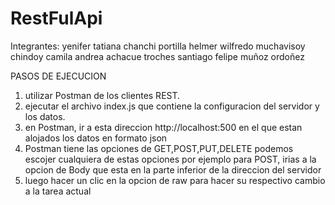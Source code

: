 # RestFulApi
Integrantes:
yenifer tatiana chanchi portilla
helmer wilfredo muchavisoy chindoy
camila andrea achacue troches
santiago felipe muñoz ordoñez

PASOS DE EJECUCION

1. utilizar Postman de los clientes REST.
2. ejecutar el archivo index.js que contiene la configuracion del servidor y los datos.
3. en Postman, ir a esta direccion http://localhost:500 en el que estan alojados los datos en formato json
4. Postman tiene las opciones de GET,POST,PUT,DELETE podemos escojer cualquiera de estas opciones
por ejemplo para POST, irias a la opcion de Body que esta en la parte inferior de la direccion del servidor
5. luego hacer un clic en la opcion de raw para hacer su respectivo cambio a la tarea actual
